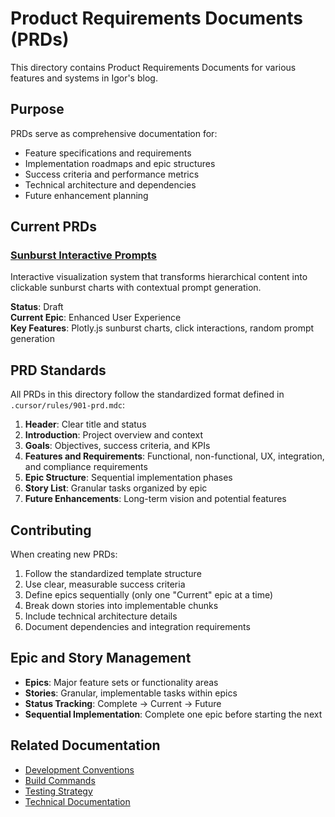 # Product Requirements Documents (PRDs)

This directory contains Product Requirements Documents for various features and systems in Igor's blog.

## Purpose

PRDs serve as comprehensive documentation for:

- Feature specifications and requirements
- Implementation roadmaps and epic structures
- Success criteria and performance metrics
- Technical architecture and dependencies
- Future enhancement planning

## Current PRDs

### [Sunburst Interactive Prompts](./sunburst-interactive-prompts.md)

Interactive visualization system that transforms hierarchical content into clickable sunburst charts with contextual prompt generation.

**Status**: Draft  
**Current Epic**: Enhanced User Experience  
**Key Features**: Plotly.js sunburst charts, click interactions, random prompt generation

## PRD Standards

All PRDs in this directory follow the standardized format defined in `.cursor/rules/901-prd.mdc`:

1. **Header**: Clear title and status
2. **Introduction**: Project overview and context
3. **Goals**: Objectives, success criteria, and KPIs
4. **Features and Requirements**: Functional, non-functional, UX, integration, and compliance requirements
5. **Epic Structure**: Sequential implementation phases
6. **Story List**: Granular tasks organized by epic
7. **Future Enhancements**: Long-term vision and potential features

## Contributing

When creating new PRDs:

1. Follow the standardized template structure
2. Use clear, measurable success criteria
3. Define epics sequentially (only one "Current" epic at a time)
4. Break down stories into implementable chunks
5. Include technical architecture details
6. Document dependencies and integration requirements

## Epic and Story Management

- **Epics**: Major feature sets or functionality areas
- **Stories**: Granular, implementable tasks within epics
- **Status Tracking**: Complete → Current → Future
- **Sequential Implementation**: Complete one epic before starting the next

## Related Documentation

- [Development Conventions](~/gits/chop-conventions/dev-inner-loop/)
- [Build Commands](../justfile)
- [Testing Strategy](../tests/)
- [Technical Documentation](../docs/)
